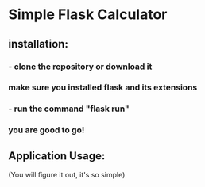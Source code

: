 # Simple Flask Calculator
## installation:
### - clone the repository or download it
### make sure you installed flask and its extensions
### - run the command "flask run"
### you are good to go!

## Application Usage: 
   (You will figure it out, it's so simple)
